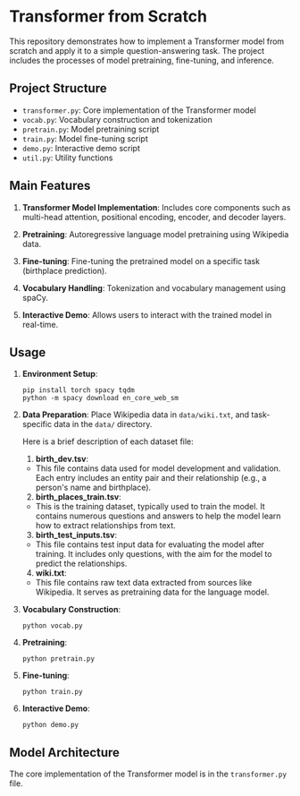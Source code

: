 # Transformer from Scratch

This repository demonstrates how to implement a Transformer model from scratch and apply it to a simple question-answering task. The project includes the processes of model pretraining, fine-tuning, and inference.

## Project Structure

- `transformer.py`: Core implementation of the Transformer model
- `vocab.py`: Vocabulary construction and tokenization
- `pretrain.py`: Model pretraining script
- `train.py`: Model fine-tuning script
- `demo.py`: Interactive demo script
- `util.py`: Utility functions

## Main Features

1. **Transformer Model Implementation**: Includes core components such as multi-head attention, positional encoding, encoder, and decoder layers.

2. **Pretraining**: Autoregressive language model pretraining using Wikipedia data.

3. **Fine-tuning**: Fine-tuning the pretrained model on a specific task (birthplace prediction).

4. **Vocabulary Handling**: Tokenization and vocabulary management using spaCy.

5. **Interactive Demo**: Allows users to interact with the trained model in real-time.

## Usage

1. **Environment Setup**:
   ```
   pip install torch spacy tqdm
   python -m spacy download en_core_web_sm
   ```

2. **Data Preparation**:
   Place Wikipedia data in `data/wiki.txt`, and task-specific data in the `data/` directory.

    Here is a brief description of each dataset file:

    1. **birth_dev.tsv**: 
    - This file contains data used for model development and validation. Each entry includes an entity pair and their relationship (e.g., a person's name and birthplace).

    2. **birth_places_train.tsv**: 
    - This is the training dataset, typically used to train the model. It contains numerous questions and answers to help the model learn how to extract relationships from text.

    3. **birth_test_inputs.tsv**: 
    - This file contains test input data for evaluating the model after training. It includes only questions, with the aim for the model to predict the relationships.

    4. **wiki.txt**: 
    - This file contains raw text data extracted from sources like Wikipedia. It serves as pretraining data for the language model.
3. **Vocabulary Construction**:
   ```
   python vocab.py
   ```

4. **Pretraining**:
   ```
   python pretrain.py
   ```

5. **Fine-tuning**:
   ```
   python train.py
   ```

6. **Interactive Demo**:
   ```
   python demo.py
   ```

## Model Architecture

The core implementation of the Transformer model is in the `transformer.py` file.